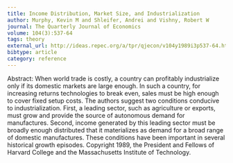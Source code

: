 ```yaml
---
title: Income Distribution, Market Size, and Industrialization
author: Murphy, Kevin M and Shleifer, Andrei and Vishny, Robert W
journal: The Quarterly Journal of Economics
volume: 104(3):537-64
tags: theory
external_url: http://ideas.repec.org/a/tpr/qjecon/v104y1989i3p537-64.html
bibtype: article
category: reference
---
```

Abstract:  When world trade is costly, a country can profitably industrialize only if its domestic markets are large enough. In such a country, for increasing returns technologies to break even, sales must be high enough to cover fixed setup costs. The authors suggest two conditions conducive to industrialization. First, a leading sector, such as agriculture or exports, must grow and provide the source of autonomous demand for manufactures. Second, income generated by this leading sector must be broadly enough distributed that it materializes as demand for a broad range of domestic manufactures. These conditions have been important in several historical growth episodes. Copyright 1989, the President and Fellows of Harvard College and the Massachusetts Institute of Technology.
